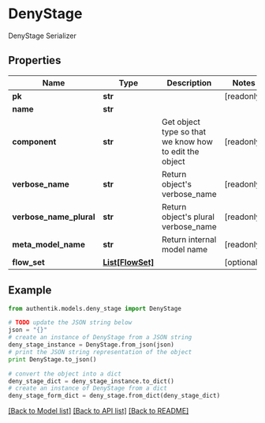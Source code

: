 # DenyStage

DenyStage Serializer

## Properties
Name | Type | Description | Notes
------------ | ------------- | ------------- | -------------
**pk** | **str** |  | [readonly] 
**name** | **str** |  | 
**component** | **str** | Get object type so that we know how to edit the object | [readonly] 
**verbose_name** | **str** | Return object&#39;s verbose_name | [readonly] 
**verbose_name_plural** | **str** | Return object&#39;s plural verbose_name | [readonly] 
**meta_model_name** | **str** | Return internal model name | [readonly] 
**flow_set** | [**List[FlowSet]**](FlowSet.md) |  | [optional] 

## Example

```python
from authentik.models.deny_stage import DenyStage

# TODO update the JSON string below
json = "{}"
# create an instance of DenyStage from a JSON string
deny_stage_instance = DenyStage.from_json(json)
# print the JSON string representation of the object
print DenyStage.to_json()

# convert the object into a dict
deny_stage_dict = deny_stage_instance.to_dict()
# create an instance of DenyStage from a dict
deny_stage_form_dict = deny_stage.from_dict(deny_stage_dict)
```
[[Back to Model list]](../README.md#documentation-for-models) [[Back to API list]](../README.md#documentation-for-api-endpoints) [[Back to README]](../README.md)


